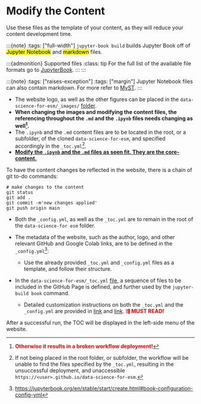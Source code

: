Modify the Content
===============
Use these files as the template of your content, as they will reduce your content development time.

:::{note}
:tags: ["full-width"]
`jupyter-book build` builds Jupyter Book off of <mark>Jupyter Notebook</mark> and <mark>markdown</mark> files.
<!-- > <br />
\ -->
:::{admonition} Supported files
:class: tip
For the full list of the available file formats go to [JupyterBook](https://jupyterbook.org/en/stable/file-types/index.html).
:::
:::

:::{note}
:tags: ["raises-exception"]
:tags: ["margin"]
Jupyter Notebook files can also contain markdown. For more refer to [MyST](https://executablebooks.github.io/cookiecutter-jupyter-book/notebooks.html).
:::

* The website logo, as well as the other figures can be placed in the `data-science-for-esm/_images/` [folder][_images_folder].
* **When changing the images and modifying the content files, the referencing throughout the `.md` and the `.ipynb` files needs changing as well[^1].**
* The `.ipynb` and the `.md` content files are to be located in the root, or a subfolder, of the cloned `data-science-for-esm`, and specified accordingly in the `_toc.yml`[^2].
* **<ins>Modify the `.ipynb` and the `.md` files as seen fit. They are the core-content.</ins>**

To have the content changes be reflected in the website, there is a chain of git to-do commands:

<!-- git clone https://github.com/"owner"/data-science-for-esm.git -->
~~~
# make changes to the content
git status
git add .
git commit -m'new changes applied'
git push origin main
~~~

* Both the `_config.yml`, as well as the `_toc.yml` are to remain in the root of the `data-science-for esm` folder.

* The metadata of the website, such as the author, logo, and other relevant GitHub and Google Colab links, are to be defined in the `_config.yml`[^3]:
    * Use the already provided `_toc.yml` and `_config.yml` files as a template, and follow their structure.

* In the `data-science-for-esm/_toc.yml` [file](https://github.com/fneum/data-science-for-esm/blob/bc6e35f5c007a33972d23d1df7e26c59f2a875dd/data-science-for-esm/_toc.yml), a sequence of files to be included in the GitHub Page is defined, and further used by the `jupyter-build book` command.
    * Detailed customization instructions on both the `_toc.yml` and the `_config.yml` are provided in [link][here_1] and [link][here_2]. <strong><font color='red'>⇶ MUST READ!</font></strong>

After a successful run, the TOC will be displayed in the left-side menu of the website.


[^1]: <strong><font color='red'>Otherwise it results in a broken workflow deployment!</font></strong>
[^2]: If not being placed in the root folder, or subfolder, the workflow will be unable to find the files specified by the `_toc.yml`, resulting in the unsuccessful deployment, and unaccessible `https://<user>.github.io/data-science-for-esm`.
[^3]: https://jupyterbook.org/en/stable/start/create.html#book-configuration-config-yml



[_images_folder]:   https://github.com/open-energy-transition/data-science-for-esm/tree/ce07272ac531acdbe4b6e18110c5fbc70f3b03c0/data-science-for-esm/_images
[here_1]:           https://jupyterbook.org/en/stable/structure/configure.html
[here_2]:           https://jupyterbook.org/en/stable/structure/toc.html